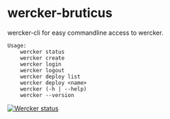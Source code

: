 # wercker-bruticus #

wercker-cli for easy commandline access to wercker.

    Usage:
        wercker status
        wercker create
        wercker login
        wercker logout
        wercker deploy list
        wercker deploy <name>
        wercker (-h | --help)
        wercker --version


<!-- ## TODO ## -->

[![Wercker status](https://app.wercker.com/status/841531b16e709d25f4ae566af33193cf/m)](https://app.wercker.com/project/bykey/841531b16e709d25f4ae566af33193cf)